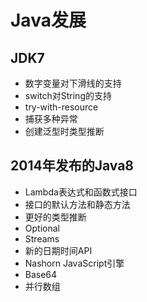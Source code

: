 # Java发展

## JDK7

- 数字变量对下滑线的支持
- switch对String的支持
- try-with-resource
- 捕获多种异常
- 创建泛型时类型推断


## 2014年发布的Java8

- Lambda表达式和函数式接口
- 接口的默认方法和静态方法
- 更好的类型推断
- Optional
- Streams
- 新的日期时间API
- Nashorn JavaScript引擎
- Base64
- 并行数组